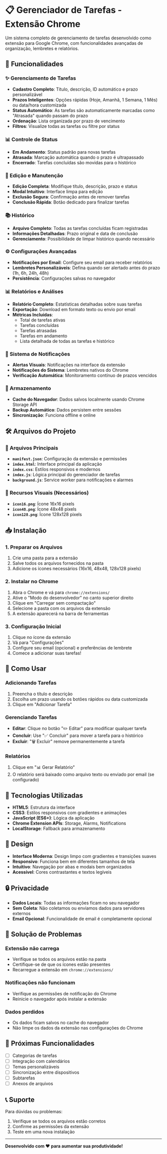 # 📋 Gerenciador de Tarefas - Extensão Chrome

Um sistema completo de gerenciamento de tarefas desenvolvido como extensão para Google Chrome, com funcionalidades avançadas de organização, lembretes e relatórios.

## 🚀 Funcionalidades

### ✨ Gerenciamento de Tarefas
- **Cadastro Completo**: Título, descrição, ID automático e prazo personalizável
- **Prazos Inteligentes**: Opções rápidas (Hoje, Amanhã, 1 Semana, 1 Mês) ou data/hora customizada
- **Status Automático**: As tarefas são automaticamente marcadas como "Atrasada" quando passam do prazo
- **Ordenação**: Lista organizada por prazo de vencimento
- **Filtros**: Visualize todas as tarefas ou filtre por status

### 📊 Controle de Status
- **Em Andamento**: Status padrão para novas tarefas
- **Atrasada**: Marcação automática quando o prazo é ultrapassado
- **Encerrado**: Tarefas concluídas são movidas para o histórico

### 📝 Edição e Manutenção
- **Edição Completa**: Modifique título, descrição, prazo e status
- **Modal Intuitivo**: Interface limpa para edição
- **Exclusão Segura**: Confirmação antes de remover tarefas
- **Conclusão Rápida**: Botão dedicado para finalizar tarefas

### 📚 Histórico
- **Arquivo Completo**: Todas as tarefas concluídas ficam registradas
- **Informações Detalhadas**: Prazo original e data de conclusão
- **Gerenciamento**: Possibilidade de limpar histórico quando necessário

### ⚙️ Configurações Avançadas
- **Notificações por Email**: Configure seu email para receber relatórios
- **Lembretes Personalizáveis**: Defina quando ser alertado antes do prazo (1h, 6h, 24h, 48h)
- **Persistência**: Configurações salvas no navegador

### 📊 Relatórios e Análises
- **Relatório Completo**: Estatísticas detalhadas sobre suas tarefas
- **Exportação**: Download em formato texto ou envio por email
- **Métricas Incluídas**:
  - Total de tarefas ativas
  - Tarefas concluídas
  - Tarefas atrasadas
  - Tarefas em andamento
  - Lista detalhada de todas as tarefas e histórico

### 🔔 Sistema de Notificações
- **Alertas Visuais**: Notificações na interface da extensão
- **Notificações do Sistema**: Lembretes nativos do Chrome
- **Verificação Automática**: Monitoramento contínuo de prazos vencidos

### 💾 Armazenamento
- **Cache do Navegador**: Dados salvos localmente usando Chrome Storage API
- **Backup Automático**: Dados persistem entre sessões
- **Sincronização**: Funciona offline e online

## 🛠️ Arquivos do Projeto

### 📄 Arquivos Principais
- **`manifest.json`**: Configuração da extensão e permissões
- **`index.html`**: Interface principal da aplicação
- **`index.css`**: Estilos responsivos e modernos
- **`index.js`**: Lógica principal do gerenciador de tarefas
- **`background.js`**: Service worker para notificações e alarmes

### 🎨 Recursos Visuais (Necessários)
- **`icon16.png`**: Ícone 16x16 pixels
- **`icon48.png`**: Ícone 48x48 pixels  
- **`icon128.png`**: Ícone 128x128 pixels

## 📥 Instalação

### 1. Preparar os Arquivos
1. Crie uma pasta para a extensão
2. Salve todos os arquivos fornecidos na pasta
3. Adicione os ícones necessários (16x16, 48x48, 128x128 pixels)

### 2. Instalar no Chrome
1. Abra o Chrome e vá para `chrome://extensions/`
2. Ative o "Modo do desenvolvedor" no canto superior direito
3. Clique em "Carregar sem compactação"
4. Selecione a pasta com os arquivos da extensão
5. A extensão aparecerá na barra de ferramentas

### 3. Configuração Inicial
1. Clique no ícone da extensão
2. Vá para "Configurações"
3. Configure seu email (opcional) e preferências de lembrete
4. Comece a adicionar suas tarefas!

## 🎯 Como Usar

### Adicionando Tarefas
1. Preencha o título e descrição
2. Escolha um prazo usando os botões rápidos ou data customizada
3. Clique em "Adicionar Tarefa"

### Gerenciando Tarefas
- **Editar**: Clique no botão "✏️ Editar" para modificar qualquer tarefa
- **Concluir**: Use "✅ Concluir" para mover a tarefa para o histórico
- **Excluir**: "🗑️ Excluir" remove permanentemente a tarefa

### Relatórios
1. Clique em "📊 Gerar Relatório"
2. O relatório será baixado como arquivo texto ou enviado por email (se configurado)

## 🔧 Tecnologias Utilizadas

- **HTML5**: Estrutura da interface
- **CSS3**: Estilos responsivos com gradientes e animações
- **JavaScript (ES6+)**: Lógica da aplicação
- **Chrome Extension APIs**: Storage, Alarms, Notifications
- **LocalStorage**: Fallback para armazenamento

## 🎨 Design

- **Interface Moderna**: Design limpo com gradientes e transições suaves
- **Responsivo**: Funciona bem em diferentes tamanhos de tela
- **Intuitivo**: Navegação por abas e modais bem organizados
- **Acessível**: Cores contrastantes e textos legíveis

## 🔒 Privacidade

- **Dados Locais**: Todas as informações ficam no seu navegador
- **Sem Coleta**: Não coletamos ou enviamos dados para servidores externos
- **Email Opcional**: Funcionalidade de email é completamente opcional

## 🐛 Solução de Problemas

### Extensão não carrega
- Verifique se todos os arquivos estão na pasta
- Certifique-se de que os ícones estão presentes
- Recarregue a extensão em `chrome://extensions/`

### Notificações não funcionam
- Verifique as permissões de notificação do Chrome
- Reinicie o navegador após instalar a extensão

### Dados perdidos
- Os dados ficam salvos no cache do navegador
- Não limpe os dados da extensão nas configurações do Chrome

## 🚀 Próximas Funcionalidades

- [ ] Categorias de tarefas
- [ ] Integração com calendários
- [ ] Temas personalizáveis
- [ ] Sincronização entre dispositivos
- [ ] Subtarefas
- [ ] Anexos de arquivos

## 📞 Suporte

Para dúvidas ou problemas:
1. Verifique se todos os arquivos estão corretos
2. Confirme as permissões da extensão
3. Teste em uma nova instalação

---

**Desenvolvido com ❤️ para aumentar sua produtividade!**